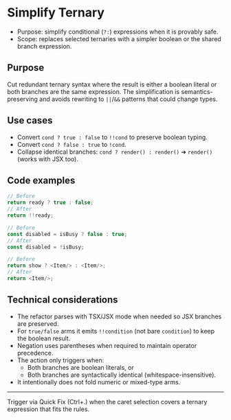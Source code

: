 # Simplify Ternary

- Purpose: simplify conditional (`?:`) expressions when it is provably safe.
- Scope: replaces selected ternaries with a simpler boolean or the shared branch expression.

## Purpose

Cut redundant ternary syntax where the result is either a boolean literal or both branches are the same expression. The simplification is semantics-preserving and avoids rewriting to `||`/`&&` patterns that could change types.

## Use cases

- Convert `cond ? true : false` to `!!cond` to preserve boolean typing.
- Convert `cond ? false : true` to `!cond`.
- Collapse identical branches: `cond ? render() : render()` ➜ `render()` (works with JSX too).

## Code examples

```ts
// Before
return ready ? true : false;
// After
return !!ready;

// Before
const disabled = isBusy ? false : true;
// After
const disabled = !isBusy;

// Before
return show ? <Item/> : <Item/>;
// After
return <Item/>;
```

## Technical considerations

- The refactor parses with TSX/JSX mode when needed so JSX branches are preserved.
- For `true/false` arms it emits `!!condition` (not bare `condition`) to keep the boolean result.
- Negation uses parentheses when required to maintain operator precedence.
- The action only triggers when:
  - Both branches are boolean literals, or
  - Both branches are syntactically identical (whitespace-insensitive).
- It intentionally does not fold numeric or mixed-type arms.

---

Trigger via Quick Fix (Ctrl+.) when the caret selection covers a ternary expression that fits the rules.
